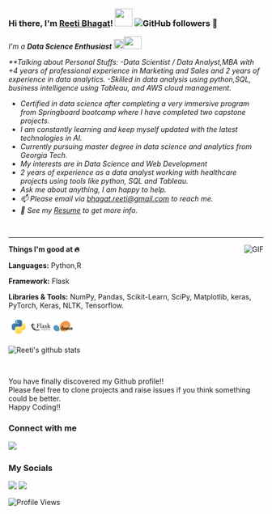 ### Hi there, I'm [Reeti Bhagat]()! <img src="https://raw.githubusercontent.com/TheDudeThatCode/TheDudeThatCode/master/Assets/Hi.gif" width=35 height=35> ![GitHub followers](https://img.shields.io/github/followers/reetibhagat?style=social) 👋

<p>
  <em>
    I'm a <b>Data Science Enthusiast</b> <img src="https://raw.githubusercontent.com/TheDudeThatCode/TheDudeThatCode/master/Assets/Medal.gif" width=20 height=20><img src="https://raw.githubusercontent.com/TheDudeThatCode/TheDudeThatCode/master/Assets/Developer.gif" width=35 height=25> 
  </em>

 </p>


<em>

**Talking about Personal Stuffs:
-Data Scientist / Data Analyst,MBA with +4 years of professional experience in Marketing and Sales and 2 years of experience in data analytics. 
-Skilled in data analysis using python,SQL, business intelligence using Tableau, and AWS cloud management.
- Certified in data science after completing a very immersive program from Springboard bootcamp where I have completed two capstone projects.
- I am constantly learning and keep myself updated with the latest technologies in AI.
- Currently pursuing master degree in data science and analytics from Georgia Tech.
- My interests are in Data Science and Web Development 
-	2 years of experience as a data analyst working with healthcare projects using tools like python, SQL and Tableau.
-  Ask me about anything, I am happy to help.
- 📫 Please email via bhagat.reeti@gmail.com to reach me.
- 📝 See my [Resume](https://github.com/reetibhagat/Resume/blob/master/reeti_bhagat_resume.pdf) to get more info.


<br/>
</em>

<hr>
<div>
<p>
<img align="right" alt="GIF" src="https://media.giphy.com/media/L8K62iTDkzGX6/giphy.gif" />

**Things I'm good at :fire:**

**Languages:**  Python,R

**Framework:** Flask

**Libraries & Tools:** NumPy, Pandas, Scikit-Learn, SciPy, Matplotlib, keras, PyTorch, Keras, NLTK, Tensorflow.


<code><img height="40" src="https://raw.githubusercontent.com/github/explore/80688e429a7d4ef2fca1e82350fe8e3517d3494d/topics/python/python.png" title="python"></code>
<code><img height="40" src="https://raw.githubusercontent.com/github/explore/80688e429a7d4ef2fca1e82350fe8e3517d3494d/topics/flask/flask.png" title="flask"></code>
<code><img height="40" src="https://raw.githubusercontent.com/github/explore/80688e429a7d4ef2fca1e82350fe8e3517d3494d/topics/scikit-learn/scikit-learn.png" title="sklearn"></code>
</p>
</div>

![Reeti's github stats](https://github-readme-stats.vercel.app/api?username=reetibhagat&show_icons=true&hide_border=true)

<br/>

You have finally discovered my Github profile!!
<br/>
Please feel free to clone projects and raise issues if you think something could be better.
<br/>
Happy Coding!!

### Connect with me
[<img target="_blank" src="https://img.icons8.com/bubbles/100/000000/secured-letter.png">](mailto:bhagat.reeti@gmail.com)


### My Socials

[<img target="_blank" src="https://img.icons8.com/bubbles/100/000000/linkedin.png">](https://www.linkedin.com/in/reeti-bhagat)  [<img target="_blank" src="https://img.icons8.com/bubbles/100/000000/github.png">](https://github.com/reetibhagat) 


![Profile Views](https://komarev.com/ghpvc/?username=reetibhagat&style=flat-square)

```python

```
